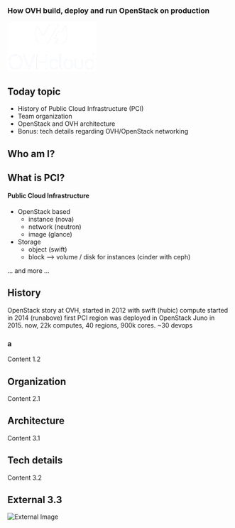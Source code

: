 ### How OVH build, deploy and run OpenStack on production

![OVH](data/ovh3.png)



## Today topic
* History of Public Cloud Infrastructure (PCI)
* Team organization
* OpenStack and OVH architecture
* Bonus: tech details regarding OVH/OpenStack networking



## Who am I?


## What is PCI?
<!-- .slide: data-background-image="data/it_crowd_1.gif" -->
<!-- .slide: data-background-color="white" -->


#### Public Cloud Infrastructure
* OpenStack based
  * instance (nova)
  * network (neutron)
  * image (glance)
* Storage
  * object (swift)
  * block --> volume / disk for instances (cinder with ceph)

... and more ...



## History

OpenStack story
 at OVH, started in 2012 with swift (hubic)
  compute started in 2014 (runabove)
   first PCI region was deployed in OpenStack Juno in 2015.
    now, 22k computes, 40 regions, 900k cores.
     ~30 devops


### a

Content 1.2



## Organization

Content 2.1



## Architecture

Content 3.1



## Tech details

Content 3.2



## External 3.3

![External Image](https://s3.amazonaws.com/static.slid.es/logo/v2/slides-symbol-512x512.png)


